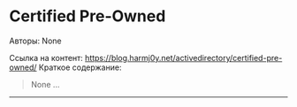 # Certified Pre-Owned

Авторы: 
None

Ссылка на контент: 
https://blog.harmj0y.net/activedirectory/certified-pre-owned/
Краткое содержание: 

<blockquote>
None   ...   
</blockquote>

---

